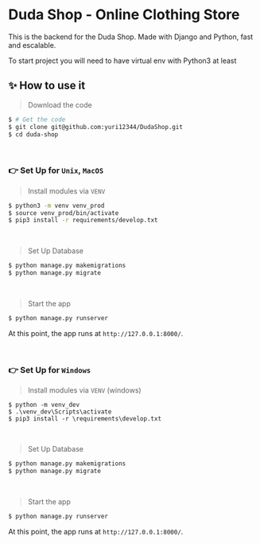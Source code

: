 # Duda Shop - Online Clothing Store

This is the backend for the Duda Shop. Made with Django and Python, fast and escalable.

To start project you will need to have virtual env with Python3 at least

## ✨ How to use it

> Download the code 

```bash
$ # Get the code
$ git clone git@github.com:yuri12344/DudaShop.git
$ cd duda-shop
```


<br />

### 👉 Set Up for `Unix`, `MacOS` 

> Install modules via `VENV`  

```bash
$ python3 -m venv venv_prod
$ source venv_prod/bin/activate
$ pip3 install -r requirements/develop.txt
```

<br />

> Set Up Database

```bash
$ python manage.py makemigrations
$ python manage.py migrate
```

<br />

> Start the app

```bash
$ python manage.py runserver
```

At this point, the app runs at `http://127.0.0.1:8000/`. 

<br />

### 👉 Set Up for `Windows` 

> Install modules via `VENV` (windows) 

```
$ python -m venv_dev
$ .\venv_dev\Scripts\activate
$ pip3 install -r \requirements\develop.txt
```

<br />

> Set Up Database

```bash
$ python manage.py makemigrations
$ python manage.py migrate
```

<br />

> Start the app

```bash
$ python manage.py runserver
```

At this point, the app runs at `http://127.0.0.1:8000/`. 

<br />
